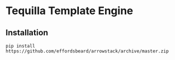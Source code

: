 # Tequilla Template Engine

## Installation

```shell
pip install https://github.com/effordsbeard/arrowstack/archive/master.zip
```
